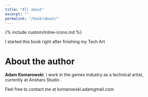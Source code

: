 ```yaml
---
title: "All about"
excerpt: ""
permalink: "/book/about/"
---
```


{% include custom/inline-icons.md %}

I&nbsp;started this book right after finishing my Tech&nbsp;Art&nbsp;

# About the author

__Adam Komarowski__. I work in the games industry as a technical artist, currently at Anshars&nbsp;Studio&nbsp;.

Feel free to contact me at komarowski.adam<i class="fa fa-at" aria-hidden="true" style="color: #888;"></i><span style="color: rgba(0,0,0,0); font-size: 0;">&nbsp;at&nbsp;</span>gmail.com
